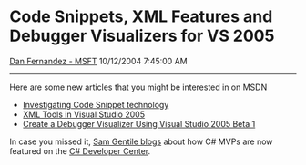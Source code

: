<div id="page">

# Code Snippets, XML Features and Debugger Visualizers for VS 2005

[Dan Fernandez -
MSFT](https://social.msdn.microsoft.com/profile/Dan%20Fernandez%20-%20MSFT)
10/12/2004 7:45:00 AM

-----

<div id="content">

Here are some new articles that you might be interested in on MSDN

  - [Investigating Code Snippet
    technology](http://msdn.microsoft.com/vcsharp/default.aspx?pull=/library/en-us/dnvs05/html/codesnippets.asp)
  - [XML Tools in Visual
    Studio 2005](http://msdn.microsoft.com/xml/default.aspx?pull=/library/en-us/dnxmlnet/html/xmltools.asp)
  - [Create a Debugger Visualizer Using Visual Studio 2005
    Beta 1](http://msdn.microsoft.com/vcsharp/default.aspx?pull=/library/en-us/dnvs05/html/SimpleVisualizerCreation.asp) 

In case you missed it, [Sam Gentile
blogs](http://samgentile.com/blog/archive/2004/09/28/12208.aspx) about
how C\# MVPs are now featured on the [C\# Developer
Center](http://msdn.microsoft.com/vcsharp/).

</div>

</div>
